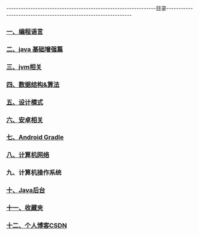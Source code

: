 --------------------------------------------------------------目录---------------------------------------------------------------
### [一、编程语言](https://github.com/sunnnydaydev/Notes/blob/master/%E7%BC%96%E7%A8%8B%E8%AF%AD%E8%A8%80.md)

### [二、java 基础增强篇](https://github.com/sunnnydaydev/Notes/blob/master/java%E8%BF%9B%E9%98%B6.md)

### [三、jvm相关](https://github.com/sunnnydaydev/Notes/blob/master/%E6%B7%B1%E5%85%A5%E7%90%86%E8%A7%A3jvm.md)

### [四、数据结构&算法](https://github.com/sunnnydaydev/DataStructure)

### [五、设计模式](https://github.com/sunnnydaydev/DesignPatterns) 

### [六、安卓相关](https://github.com/sunnnydaydev/Notes/blob/master/%E5%AE%89%E5%8D%93.md)

### [七、Android Gradle](https://github.com/sunnnydaydev/Notes/blob/master/Gradle%E5%AD%A6%E4%B9%A0.md)

### [八、计算机网络](https://github.com/sunnnydaydev/Notes/blob/master/%E8%AE%A1%E7%AE%97%E6%9C%BA%E7%BD%91%E7%BB%9C.md)

### 九、计算机操作系统

### [十、Java后台](https://www.jianshu.com/nb/30595241)

### [十一、收藏夹](https://github.com/sunnnydaydev/Favorites)

### [十二、个人博客CSDN](https://blog.csdn.net/qq_38350635)

